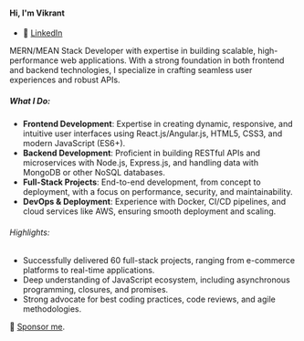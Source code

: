 #### Hi, I'm Vikrant
- 💬 [LinkedIn](https://www.linkedin.com/in/vikrant-verma-188b44158/)


MERN/MEAN Stack Developer with expertise in building scalable, high-performance web applications. With a strong foundation in both frontend and backend technologies, I specialize in crafting seamless user experiences and robust APIs.

##### What I Do:
- **Frontend Development**: Expertise in creating dynamic, responsive, and intuitive user interfaces using React.js/Angular.js, HTML5, CSS3, and modern JavaScript (ES6+).
- **Backend Development**: Proficient in building RESTful APIs and microservices with Node.js, Express.js, and handling data with MongoDB or other NoSQL databases.
- **Full-Stack Projects**: End-to-end development, from concept to deployment, with a focus on performance, security, and maintainability.
- **DevOps & Deployment**: Experience with Docker, CI/CD pipelines, and cloud services like AWS, ensuring smooth deployment and scaling.

###### Highlights:
- Successfully delivered 60 full-stack projects, ranging from e-commerce platforms to real-time applications.
- Deep understanding of JavaScript ecosystem, including asynchronous programming, closures, and promises.
- Strong advocate for best coding practices, code reviews, and agile methodologies.
  
 🔗 [Sponsor me](https://github.com/vikrant-d1).


